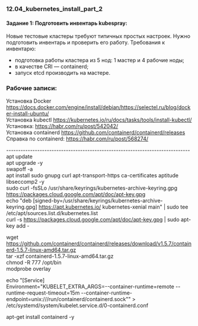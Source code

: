 ### 12.04_kubernetes_install_part_2 </br>
#### Задание 1: Подготовить инвентарь kubespray: </br>
Новые тестовые кластеры требуют типичных простых настроек. Нужно подготовить инвентарь и проверить его работу. Требования к инвентарю:</br>
- подготовка работы кластера из 5 нод: 1 мастер и 4 рабочие ноды; </br>
- в качестве CRI — containerd; </br>
- запуск etcd производить на мастере.</br>


### Рабочие записи: </br>
Установка Docker https://docs.docker.com/engine/install/debian/https://selectel.ru/blog/docker-install-ubuntu/ </br>
Установка kubectl https://kubernetes.io/ru/docs/tasks/tools/install-kubectl/ </br>
Установка: https://habr.com/ru/post/542042/ </br>
Установка containerd https://github.com/containerd/containerd/releases </br>
Справка по containerd: https://habr.com/ru/post/568274/ </br>


-----------------------------------------------------------------------------</br>
apt update</br>
apt upgrade -y</br>
swapoff -a </br>
apt install sudo gnupg curl apt-transport-https ca-certificates aptitude libseccomp2 -y </br>
sudo curl -fsSLo /usr/share/keyrings/kubernetes-archive-keyring.gpg https://packages.cloud.google.com/apt/doc/apt-key.gpg</br>
echo "deb [signed-by=/usr/share/keyrings/kubernetes-archive-keyring.gpg] https://apt.kubernetes.io/ kubernetes-xenial main" | sudo tee /etc/apt/sources.list.d/kubernetes.list</br>
curl -s https://packages.cloud.google.com/apt/doc/apt-key.gpg | sudo apt-key add -</br>

wget https://github.com/containerd/containerd/releases/download/v1.5.7/containerd-1.5.7-linux-amd64.tar.gz</br>
tar -xzf containerd-1.5.7-linux-amd64.tar.gz</br>
chmod -R 777 /opt/bin</br>
modprobe overlay</br>

echo "[Service]</br>
Environment="KUBELET_EXTRA_ARGS=--container-runtime=remote --runtime-request-timeout=15m --container-runtime-endpoint=unix:///run/containerd/containerd.sock"" ></br>
/etc/systemd/system/kubelet.service.d/0-containerd.conf</br>


apt-get install containerd -y</br>
